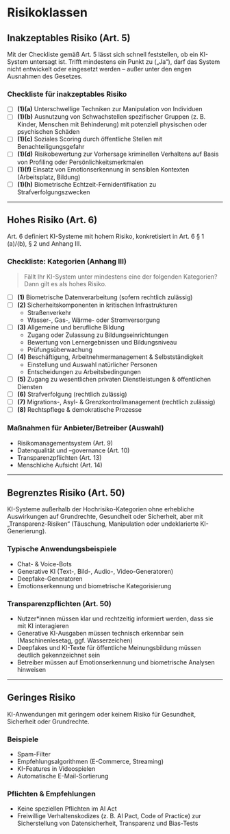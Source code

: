 
# Risikoklassen

## Inakzeptables Risiko (Art. 5)
Mit der Checkliste gemäß Art. 5 lässt sich schnell feststellen, ob ein KI-System untersagt ist. Trifft mindestens ein Punkt zu („Ja“), darf das System nicht entwickelt oder eingesetzt werden – außer unter den engen Ausnahmen des Gesetzes.

### Checkliste für inakzeptables Risiko
- [ ] **(1)(a)** Unterschwellige Techniken zur Manipulation von Individuen  
- [ ] **(1)(b)** Ausnutzung von Schwachstellen spezifischer Gruppen (z. B. Kinder, Menschen mit Behinderung) mit potenziell physischen oder psychischen Schäden  
- [ ] **(1)(c)** Soziales Scoring durch öffentliche Stellen mit Benachteiligungsgefahr  
- [ ] **(1)(d)** Risikobewertung zur Vorhersage kriminellen Verhaltens auf Basis von Profiling oder Persönlichkeitsmerkmalen  
- [ ] **(1)(f)** Einsatz von Emotionserkennung in sensiblen Kontexten (Arbeitsplatz, Bildung)  
- [ ] **(1)(h)** Biometrische Echtzeit-Fernidentifikation zu Strafverfolgungszwecken  

---

## Hohes Risiko (Art. 6)
Art. 6 definiert KI-Systeme mit hohem Risiko, konkretisiert in Art. 6 § 1 (a)/(b), § 2 und Anhang III.

### Checkliste: Kategorien (Anhang III)
> Fällt Ihr KI-System unter mindestens eine der folgenden Kategorien? Dann gilt es als hohes Risiko.

- [ ] **(1)** Biometrische Datenverarbeitung (sofern rechtlich zulässig)  
- [ ] **(2)** Sicherheitskomponenten in kritischen Infrastrukturen  
  - Straßenverkehr  
  - Wasser-, Gas-, Wärme- oder Stromversorgung  
- [ ] **(3)** Allgemeine und berufliche Bildung  
  - Zugang oder Zulassung zu Bildungseinrichtungen  
  - Bewertung von Lernergebnissen und Bildungsniveau  
  - Prüfungsüberwachung  
- [ ] **(4)** Beschäftigung, Arbeitnehmermanagement & Selbstständigkeit  
  - Einstellung und Auswahl natürlicher Personen  
  - Entscheidungen zu Arbeitsbedingungen  
- [ ] **(5)** Zugang zu wesentlichen privaten Dienstleistungen & öffentlichen Diensten  
- [ ] **(6)** Strafverfolgung (rechtlich zulässig)  
- [ ] **(7)** Migrations-, Asyl- & Grenzkontrollmanagement (rechtlich zulässig)  
- [ ] **(8)** Rechtspflege & demokratische Prozesse  

### Maßnahmen für Anbieter/Betreiber (Auswahl)
- Risikomanagementsystem (Art. 9)  
- Datenqualität und –governance (Art. 10)  
- Transparenzpflichten (Art. 13)  
- Menschliche Aufsicht (Art. 14)  

---

## Begrenztes Risiko (Art. 50)
KI-Systeme außerhalb der Hochrisiko-Kategorien ohne erhebliche Auswirkungen auf Grundrechte, Gesundheit oder Sicherheit, aber mit „Transparenz-Risiken“ (Täuschung, Manipulation oder undeklarierte KI-Generierung).

### Typische Anwendungsbeispiele
- Chat- & Voice-Bots  
- Generative KI (Text-, Bild-, Audio-, Video-Generatoren)  
- Deepfake-Generatoren  
- Emotionserkennung und biometrische Kategorisierung  

### Transparenzpflichten (Art. 50)
- Nutzer*innen müssen klar und rechtzeitig informiert werden, dass sie mit KI interagieren  
- Generative KI-Ausgaben müssen technisch erkennbar sein (Maschinenlesetag, ggf. Wasserzeichen)  
- Deepfakes und KI-Texte für öffentliche Meinungsbildung müssen deutlich gekennzeichnet sein  
- Betreiber müssen auf Emotionserkennung und biometrische Analysen hinweisen  

---

## Geringes Risiko
KI-Anwendungen mit geringem oder keinem Risiko für Gesundheit, Sicherheit oder Grundrechte.

### Beispiele
- Spam-Filter  
- Empfehlungsalgorithmen (E-Commerce, Streaming)  
- KI-Features in Videospielen  
- Automatische E-Mail-Sortierung  

### Pflichten & Empfehlungen
- Keine speziellen Pflichten im AI Act  
- Freiwillige Verhaltenskodizes (z. B. AI Pact, Code of Practice) zur Sicherstellung von Datensicherheit, Transparenz und Bias-Tests  
